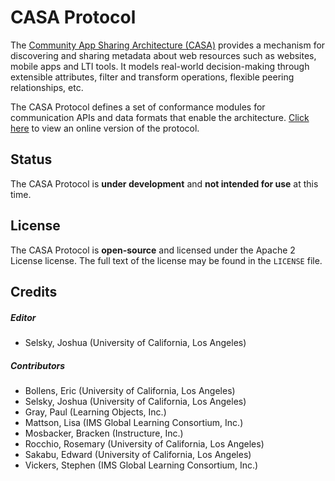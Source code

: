 # CASA Protocol

The [Community App Sharing Architecture (CASA)](http://imsglobal.github.io/casa) provides a mechanism for
discovering and sharing metadata about web resources such as websites, mobile
apps and LTI tools. It models real-world decision-making through extensible
attributes, filter and transform operations, flexible peering relationships,
etc.

The CASA Protocol defines a set of conformance modules for communication APIs
and data formats that enable the architecture. [Click here](http://imsglobal.github.io/casa-protocol) to view an
online version of the protocol.

## Status

The CASA Protocol is **under development** and **not intended for use** at this
time.

## License

The CASA Protocol is **open-source** and licensed under the Apache 2 License
license. The full text of the license may be found in the `LICENSE` file.

## Credits

##### Editor

* Selsky, Joshua (University of California, Los Angeles)

##### Contributors

* Bollens, Eric (University of California, Los Angeles)
* Selsky, Joshua (University of California, Los Angeles)
* Gray, Paul (Learning Objects, Inc.)
* Mattson, Lisa (IMS Global Learning Consortium, Inc.)
* Mosbacker, Bracken (Instructure, Inc.)
* Rocchio, Rosemary (University of California, Los Angeles)
* Sakabu, Edward (University of California, Los Angeles)
* Vickers, Stephen (IMS Global Learning Consortium, Inc.)
